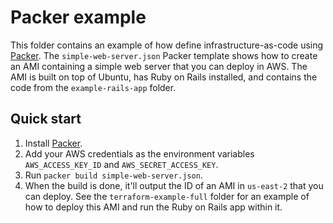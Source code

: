 # Packer example

This folder contains an example of how define infrastructure-as-code using [Packer](https://www.packer.io/). The
`simple-web-server.json` Packer template shows how to create an AMI containing a simple web server that you can deploy
in AWS. The AMI is built on top of Ubuntu, has Ruby on Rails installed, and contains the code from the
`example-rails-app` folder.

## Quick start

1. Install [Packer](https://www.packer.io/).
2. Add your AWS credentials as the environment variables `AWS_ACCESS_KEY_ID` and `AWS_SECRET_ACCESS_KEY`.
3. Run `packer build simple-web-server.json`.
4. When the build is done, it'll output the ID of an AMI in `us-east-2` that you can deploy. See the
   `terraform-example-full` folder for an example of how to deploy this AMI and run the Ruby on Rails app within it.
